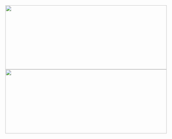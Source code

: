 <img src="http://a1.twimg.com/profile_background_images/58876816/pakapaka.png" width="100%" height="200">
<img src="http://a3.twimg.com/profile_background_images/55216801/1x1.png" width="100%" height="200">

